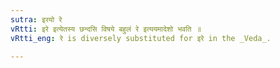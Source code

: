 ```yaml
---
sutra: इरयो रे
vRtti: इरे इत्येतस्य छन्दसि विषये बहुलं रे इत्ययमादेशो भवति ॥
vRtti_eng: रे is diversely substituted for इरे in the _Veda_.

---
```

